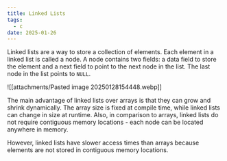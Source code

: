 ```yaml
---
title: Linked Lists
tags:
  - c
date: 2025-01-26
---
```

Linked lists are a way to store a collection of elements. Each element in a linked list is called a node. A node contains two fields: a data field to store the element and a next field to point to the next node in the list. The last node in the list points to `NULL`.

![[attachments/Pasted image 20250128154448.webp]]

The main advantage of linked lists over arrays is that they can grow and shrink dynamically. The array size is fixed at compile time, while linked lists can change in size at runtime. Also, in comparison to arrays, linked lists do not require contiguous memory locations - each node can be located anywhere in memory.

However, linked lists have slower access times than arrays because elements are not stored in contiguous memory locations.